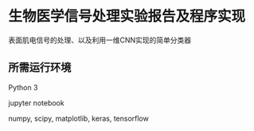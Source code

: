 # 生物医学信号处理实验报告及程序实现

表面肌电信号的处理、以及利用一维CNN实现的简单分类器

## 所需运行环境

Python 3

jupyter notebook

numpy, scipy, matplotlib, keras, tensorflow
